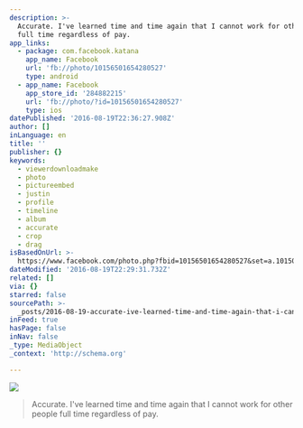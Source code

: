 ```yaml
---
description: >-
  Accurate. I've learned time and time again that I cannot work for other people
  full time regardless of pay.
app_links:
  - package: com.facebook.katana
    app_name: Facebook
    url: 'fb://photo/10156501654280527'
    type: android
  - app_name: Facebook
    app_store_id: '284882215'
    url: 'fb://photo/?id=10156501654280527'
    type: ios
datePublished: '2016-08-19T22:36:27.908Z'
author: []
inLanguage: en
title: ''
publisher: {}
keywords:
  - viewerdownloadmake
  - photo
  - pictureembed
  - justin
  - profile
  - timeline
  - album
  - accurate
  - crop
  - drag
isBasedOnUrl: >-
  https://www.facebook.com/photo.php?fbid=10156501654280527&set=a.10150386335070527.611630.658325526&type=3
dateModified: '2016-08-19T22:29:31.732Z'
related: []
via: {}
starred: false
sourcePath: >-
  _posts/2016-08-19-accurate-ive-learned-time-and-time-again-that-i-cannot-wor.md
inFeed: true
hasPage: false
inNav: false
_type: MediaObject
_context: 'http://schema.org'

---
```

![](https://the-grid-user-content.s3-us-west-2.amazonaws.com/7be45330-9baa-4e4a-a915-da91fa5d244c.jpg)

> Accurate. I've learned time and time again that I cannot work for other people full time regardless of pay.